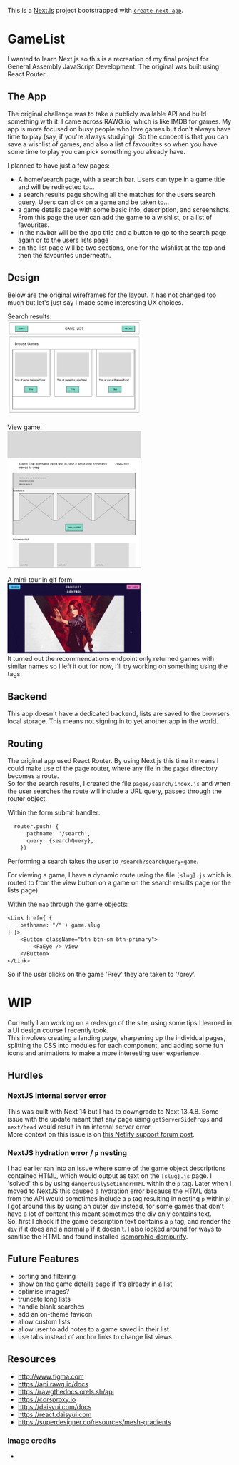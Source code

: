 This is a [Next.js](https://nextjs.org/) project bootstrapped with [`create-next-app`](https://github.com/vercel/next.js/tree/canary/packages/create-next-app).

# GameList

I wanted to learn Next.js so this is a recreation of my final project for General Assembly JavaScript Development. The original was built using React Router.

## The App

The original challenge was to take a publicly available API and build something with it. I came across RAWG.io, which is like IMDB for games. My app is more focused on busy people who love games but don't always have time to play (say, if you're always studying). So the concept is that you can save a wishlist of games, and also a list of favourites so when you have some time to play you can pick something you already have.

I planned to have just a few pages:

- A home/search page, with a search bar. Users can type in a game title and will be redirected to...
- a search results page showing all the matches for the users search query. Users can click on a game and be taken to...
- a game details page with some basic info, description, and screenshots. From this page the user can add the game to a wishlist, or a list of favourites.
- in the navbar will be the app title and a button to go to the search page again or to the users lists page
- on the list page will be two sections, one for the wishlist at the top and then the favourites underneath.

## Design

Below are the original wireframes for the layout. It has not changed too much but let's just say I made some interesting UX choices.

Search results:  
<img src="./screenshots/searchresults_wireframe.png" width="300">

View game:  
<img src="./screenshots/viewgame_wireframe.png" width="300">

A mini-tour in gif form:  
<img src="./screenshots/ViewGame.gif" width="300">  
It turned out the recommendations endpoint only returned games with similar names so I left it out for now, I'll try working on something using the tags.

## Backend

This app doesn't have a dedicated backend, lists are saved to the browsers local storage. This means not signing in to yet another app in the world.

## Routing

The original app used React Router. By using Next.js this time it means I could make use of the page router, where any file in the `pages` directory becomes a route.  
So for the search results, I created the file `pages/search/index.js` and when the user searches the route will include a URL query, passed through the router object.

Within the form submit handler:

```
  router.push( {
      pathname: '/search',
      query: {searchQuery},
    })
```

Performing a search takes the user to `/search?searchQuery=game`.

For viewing a game, I have a dynamic route using the file `[slug].js` which is routed to from the view button on a game on the search results page (or the lists page).

Within the `map` through the game objects:

```
<Link href={ {
    pathname: "/" + game.slug
} }>
    <Button className="btn btn-sm btn-primary">
        <FaEye /> View
    </Button>
</Link>
```

So if the user clicks on the game 'Prey' they are taken to '/prey'.

# WIP

Currently I am working on a redesign of the site, using some tips I learned in a UI design course I recently took.  
This involves creating a landing page, sharpening up the individual pages, splitting the CSS into modules for each component, and adding some fun icons and animations to make a more interesting user experience.

## Hurdles

### NextJS internal server error

This was built with Next 14 but I had to downgrade to Next 13.4.8. Some issue with the update meant that any page using `getServerSideProps` and `next/head` would result in an internal server error.  
More context on this issue is on [this Netlify support forum post](https://answers.netlify.com/t/next-js-14-upgrade-results-in-500-status-code/105786/1).

### NextJS hydration error / `p` nesting

I had earlier ran into an issue where some of the game object descriptions contained HTML, which would output as text on the `[slug].js` page. I 'solved' this by using `dangerouslySetInnerHTML` within the `p` tag. Later when I moved to NextJS this caused a hydration error because the HTML data from the API would sometimes include a `p` tag resulting in nesting `p` within `p`! I got around this by using an outer `div` instead, for some games that don't have a lot of content this meant sometimes the div only contains text.  
So, first I check if the game description text contains a `p` tag, and render the `div` if it does and a normal `p` if it doesn't. I also looked around for ways to sanitise the HTML and found installed [isomorphic-dompurify](https://www.npmjs.com/package/isomorphic-dompurify).

## Future Features

- sorting and filtering
- show on the game details page if it's already in a list
- optimise images?
- truncate long lists
- handle blank searches
- add an on-theme favicon
- allow custom lists
- allow user to add notes to a game saved in their list
- use tabs instead of anchor links to change list views

## Resources

- http://www.figma.com
- https://api.rawg.io/docs
- https://rawgthedocs.orels.sh/api
- https://corsproxy.io
- https://daisyui.com/docs
- https://react.daisyui.com
- https://superdesigner.co/resources/mesh-gradients

### Image credits

- <!-- Photo by <a href="https://unsplash.com/@lorenzoherrera?utm_content=creditCopyText&utm_medium=referral&utm_source=unsplash">Lorenzo Herrera</a> on <a href="https://unsplash.com/photos/vintage-gray-game-console-and-joystick-p0j-mE6mGo4?utm_content=creditCopyText&utm_medium=referral&utm_source=unsplash">Unsplash</a> -->
  <!-- - Photo by <a href="https://unsplash.com/@jagg?utm_content=creditCopyText&utm_medium=referral&utm_source=unsplash">Jose Gil</a> on <a href="https://unsplash.com/photos/black-xbox-one-game-controller-2pNdTBn4C7U?utm_content=creditCopyText&utm_medium=referral&utm_source=unsplash">Unsplash</a>
  -->
  <!-- - Photo by <a href="https://unsplash.com/@jagg?utm_content=creditCopyText&utm_medium=referral&utm_source=unsplash">Jose Gil</a> on <a href="https://unsplash.com/photos/black-xbox-one-game-controller-2pNdTBn4C7U?utm_content=creditCopyText&utm_medium=referral&utm_source=unsplash">Unsplash</a>
  -->
  <!-- - Photo by <a href="https://unsplash.com/@jipy32?utm_content=creditCopyText&utm_medium=referral&utm_source=unsplash">Jean-Philippe Delberghe</a> on <a href="https://unsplash.com/photos/a-close-up-of-a-white-wall-with-wavy-lines-75xPHEQBmvA?utm_content=creditCopyText&utm_medium=referral&utm_source=unsplash">Unsplash</a> -->
